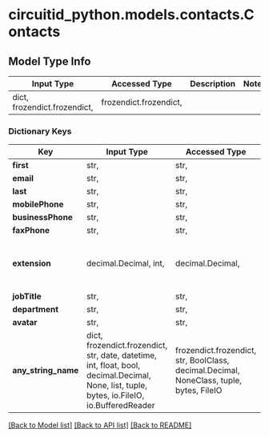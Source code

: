 # circuitid_python.models.contacts.Contacts

## Model Type Info
Input Type | Accessed Type | Description | Notes
------------ | ------------- | ------------- | -------------
dict, frozendict.frozendict,  | frozendict.frozendict,  |  | 

### Dictionary Keys
Key | Input Type | Accessed Type | Description | Notes
------------ | ------------- | ------------- | ------------- | -------------
**first** | str,  | str,  |  | 
**email** | str,  | str,  |  | [optional] 
**last** | str,  | str,  |  | [optional] 
**mobilePhone** | str,  | str,  |  | [optional] 
**businessPhone** | str,  | str,  |  | [optional] 
**faxPhone** | str,  | str,  |  | [optional] 
**extension** | decimal.Decimal, int,  | decimal.Decimal,  |  | [optional] value must be a 32 bit integer
**jobTitle** | str,  | str,  |  | [optional] 
**department** | str,  | str,  |  | [optional] 
**avatar** | str,  | str,  |  | [optional] 
**any_string_name** | dict, frozendict.frozendict, str, date, datetime, int, float, bool, decimal.Decimal, None, list, tuple, bytes, io.FileIO, io.BufferedReader | frozendict.frozendict, str, BoolClass, decimal.Decimal, NoneClass, tuple, bytes, FileIO | any string name can be used but the value must be the correct type | [optional]

[[Back to Model list]](../../README.md#documentation-for-models) [[Back to API list]](../../README.md#documentation-for-api-endpoints) [[Back to README]](../../README.md)

